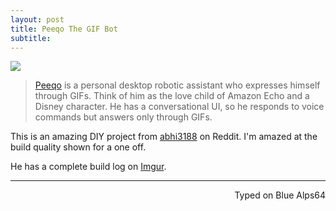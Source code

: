 ```yaml
---
layout: post
title: Peeqo The GIF Bot
subtitle:
---
```


[![](https://i.imgur.com/3cBFW1E.gifv)](https://imgur.com/a/ue4Ax)

> [Peeqo](http://peeqo.com/) is a personal desktop robotic assistant who expresses himself through GIFs. Think of him as the love child of Amazon Echo and a Disney character. He has a conversational UI, so he responds to voice commands but answers only through GIFs.

This is an amazing DIY project from [abhi3188](https://www.reddit.com/user/abhi3188) on Reddit. I'm amazed at the build quality shown for a one off. 

He has a complete build log on [Imgur](https://imgur.com/a/ue4Ax). 

---
<p align="right">Typed on Blue Alps64</p>
